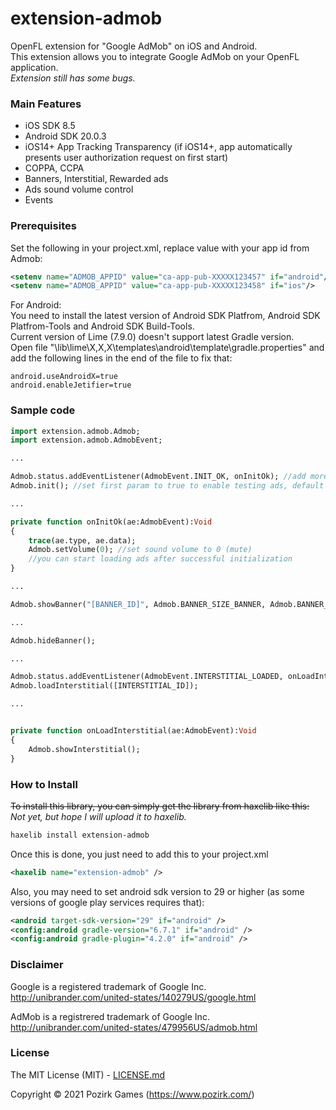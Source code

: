 # extension-admob

OpenFL extension for "Google AdMob" on iOS and Android.<br />
This extension allows you to integrate Google AdMob on your OpenFL application.<br />
*Extension still has some bugs.*

### Main Features

* iOS SDK 8.5
* Android SDK 20.0.3
* iOS14+ App Tracking Transparency (if iOS14+, app automatically presents user authorization request on first start)
* COPPA, CCPA
* Banners, Interstitial, Rewarded ads
* Ads sound volume control
* Events

### Prerequisites
Set the following in your project.xml, replace value with your app id from Admob:
```xml
<setenv name="ADMOB_APPID" value="ca-app-pub-XXXXX123457" if="android"/>
<setenv name="ADMOB_APPID" value="ca-app-pub-XXXXX123458" if="ios"/>
```

For Android:<br />
You need to install the latest version of Android SDK Platfrom, Android SDK Platfrom-Tools and Android SDK Build-Tools.<br />
Current version of Lime (7.9.0) doesn't support latest Gradle version.<br />
Open file "\lib\lime\X,X,X\templates\android\template\gradle.properties" and add the following lines in the end of the file to fix that:
```
android.useAndroidX=true
android.enableJetifier=true
```

### Sample code

```haxe
import extension.admob.Admob;
import extension.admob.AdmobEvent;

...

Admob.status.addEventListener(AdmobEvent.INIT_OK, onInitOk); //add more event listeners, if needed
Admob.init(); //set first param to true to enable testing ads, default is false

...

private function onInitOk(ae:AdmobEvent):Void
{
	trace(ae.type, ae.data);
	Admob.setVolume(0); //set sound volume to 0 (mute)
	//you can start loading ads after successful initialization
}

...

Admob.showBanner("[BANNER_ID]", Admob.BANNER_SIZE_BANNER, Admob.BANNER_ALIGN_TOP);

...

Admob.hideBanner();

...

Admob.status.addEventListener(AdmobEvent.INTERSTITIAL_LOADED, onLoadInterstitial);
Admob.loadInterstitial([INTERSTITIAL_ID]);

...


private function onLoadInterstitial(ae:AdmobEvent):Void
{
	Admob.showInterstitial();
}
```

### How to Install

~~To install this library, you can simply get the library from haxelib like this:~~<br />
*Not yet, but hope I will upload it to haxelib.*
```bash
haxelib install extension-admob
```

Once this is done, you just need to add this to your project.xml
```xml
<haxelib name="extension-admob" />
```

Also, you may need to set android sdk version to 29 or higher (as some versions of google play services requires that):
```xml
<android target-sdk-version="29" if="android" />
<config:android gradle-version="6.7.1" if="android" />
<config:android gradle-plugin="4.2.0" if="android" />
```

### Disclaimer

Google is a registered trademark of Google Inc.
http://unibrander.com/united-states/140279US/google.html

AdMob is a registrered trademark of Google Inc.
http://unibrander.com/united-states/479956US/admob.html

### License

The MIT License (MIT) - [LICENSE.md](LICENSE.md)

Copyright &copy; 2021 Pozirk Games (https://www.pozirk.com/)
